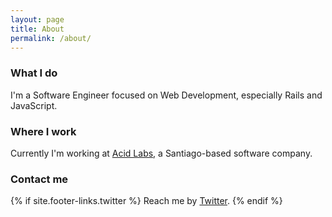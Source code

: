 ```yaml
---
layout: page
title: About
permalink: /about/
---
```


### What I do

I'm a Software Engineer focused on Web Development, especially Rails and JavaScript.

### Where I work

Currently I'm working at <a href="http://twitter.com/acid_team">Acid Labs</a>, a Santiago-based software company.

### Contact me

{% if site.footer-links.twitter %}
  Reach me by <a href="http://twitter.com/{{ site.footer-links.twitter }}">Twitter</a>.
{% endif %}
